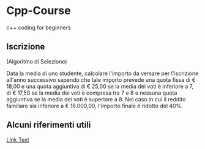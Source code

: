 # Cpp-Course
c++ coding for beginners

## Iscrizione
(Algoritmo di Selezione)

Data la media di uno studente, calcolare l'importo da versare per l'iscrizione all'anno successivo 
sapendo che tale importo prevede una quota fissa di € 18,00 e una quota aggiuntiva di € 25,00 
se la media dei voti è inferiore a 7, di € 17,50 se la media dei voti è compresa tra 7 e 8 e nessuna 
quota aggiuntiva se la media dei voti è superiore a 8.
Nel caso in cui il reddito familiare sia inferiore a € 16.000,00, l'importo finale è ridotto del 40%.

## Alcuni riferimenti utili
[Link Text](https://github.com/TheAlgorithms/C)
